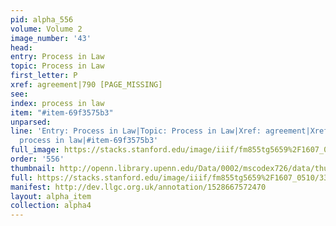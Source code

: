 ```yaml
---
pid: alpha_556
volume: Volume 2
image_number: '43'
head: 
entry: Process in Law
topic: Process in Law
first_letter: P
xref: agreement|790 [PAGE_MISSING]
see: 
index: process in law
item: "#item-69f3575b3"
unparsed: 
line: 'Entry: Process in Law|Topic: Process in Law|Xref: agreement|Xref: 790 [PAGE_MISSING]|Index:
  process in law|#item-69f3575b3'
full_image: https://stacks.stanford.edu/image/iiif/fm855tg5659%2F1607_0510/full/full/0/default.jpg
order: '556'
thumbnail: http://openn.library.upenn.edu/Data/0002/mscodex726/data/thumb/1607_0510_thumb.jpg
full: https://stacks.stanford.edu/image/iiif/fm855tg5659%2F1607_0510/331,1261,3086,469/full/0/default.jpg
manifest: http://dev.llgc.org.uk/annotation/1528667572470
layout: alpha_item
collection: alpha4
---
```

